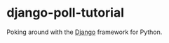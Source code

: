 # django-poll-tutorial

Poking around with the [Django](https://www.djangoproject.com/) framework for Python.
